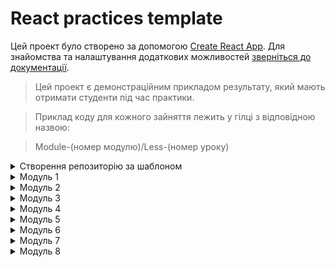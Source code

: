 # React practices template

Цей проект було створено за допомогою
[Create React App](https://github.com/facebook/create-react-app). Для знайомства
та налаштування додаткових можливостей
[зверніться до документації](https://facebook.github.io/create-react-app/docs/getting-started).

> Цей проект є демонстраційним прикладом результату, який мають отримати
> студенти під час практики.

> Приклад коду для кожного зайняття лежить у гілці з відповідною назвою:

> Module-(номер модулю)/Less-(номер уроку)

<details>
  <summary>Створення репозиторію за шаблоном</summary>

## Створення репозиторію за шаблоном

Використовуйте цей репозиторій як шаблон для створення репозиторію свого
проекту. Для цього натисніть на кнопку `«Use this template»` та оберіть опцію
`«Create a new repository»`, як показано на зображенні.

![Creating repo from a template step 1](./assets/template-step-1.png) Далі, у
Вас відкриється сторінка створення нового репозиторію. Заповніть поле імені та
переконайтесь, що репозиторій публічний, після цього натисніть кнопку
`«Create repository from template»`.

![Creating repo from a template step 2](./assets/template-step-2.png) Після
того, як репозиторій буде створено, необхідно перейти до налаштувань цього
репозиторію, а саме: `Settings` > `Actions` > `General`, як показано на
зображенні.

![Settings GitHub Actions permissions step 1](./assets/gh-actions-perm-1.png)

Скролимо сторінку до самого низу. Далі, у секції `«Workflow permissions»`
потрібно обрати опцію `«Read and write permissions»` та поставити галочку на
чекбокс. Це необхідно для автоматизації процесу деплоя проекту.

![Settings GitHub Actions permissions step 2](./assets/gh-actions-perm-2.png)
Тепер, Ви маєте власний репозиторій проекту, з такою ж самою структурою файлів
та папок, як на шаблоні. Далі, працюйте з ним, як з будь-яким особистим
репозиторієм, клонуйте його мобі на компʼютер, пишіть код, робіть коміти та
відправляйте їх на GitHub.

</details>
<details>
  <summary>Модуль 1</summary>
  
###
<details>
  <summary>Заняття 1</summary>

### Заняття 1

-   [ ] Створити шаблон проекту з
        [шаблону для ДЗ](https://github.com/goitacademy/react-homework-template#readme)
-   [ ] Налаштувати проект згідно
        [Readme](https://github.com/goitacademy/react-homework-template#readme)
-   [ ] Перевірити деплой
-   [ ] Клонувати проект на ПК
-   [ ] Створити гілку `Module-01/Less-01` для практики

---

-   [ ] Розглянути структуру проекту
-   [ ] Розглянути детально файли `index.js`, `index.css`, `App.jsx`
-   [ ] Почистити файл `App.jsx` щоб він рендерив пустий фрагмент
-   [ ] Відправити файл `users.json` студентам, щоб вони додали його собі.
    > (файл містить масив юзерів, який потрібно зарендерити)
-   [ ] Розглянути файл `users.json`, як виглядає, що містить, що маємо
        зарендерити

---

-   [ ] У файлі `App.jsx`, зробити імпорт `users` з файлу `users.json`
-   [ ] Створити компонент `UsersList.jsx`
-   [ ] Зарендерити компонент `UsersList.jsx` в компоненті `App.jsx`
-   [ ] Передати через пропси `users` з компоненту `App.jsx` </br>в компонент
        `UsersList.jsx`. (далі `компонент 1`)
-   [ ] В `компоненті 1`, отримуємо users за допомогою деструктуризації пропсів
-   [ ] В рендері `компоненту 1`, створюємо `<ul></ul>`, де запускаємо
        </br>метод `map` по масиву `users`.
-   [ ] На кожній ітерації створюємо `<li></li>`, де як текст має бути імʼя
        юреза.
-   [ ] Дивимось результат в браузері. Вікриваємо консоль та обговорюємо
        помилку.
-   [ ] Фіксимо її. Додаємо пропс `key` зі значенням `id` юзера, елементу
        `<li></li>`.
-   [ ] Дивимось результат в браузері.
-   [ ] Створюємо всередені елементу `<li></li>` теги та наповнюємо </br>їх з
        даними юзера, згідно завдання.
-   [ ] Перевіряємо результат.

---

-   [ ] Створюємо новий компонент `User.jsx` (далі `компонент 2`)
-   [ ] Забираємо розмітку, яку повертає метод `map` в `компоненті 1` та
        </br>додаємо її в рендер `компоненту 2`.
-   [ ] Імпортуємо `компонент 2` в `компонент 1`.
-   [ ] Додаємо рендер `компоненту 2` як результат виконання методу `map`.
-   [ ] Передаємо через пропси `компоненту 2` параметр `user` </br>(елемент
        ітерації методу `map`)
-   [ ] Робимо деструктуризацію `user` з пропсів та глибоку деструктуризацію
        всіх необхідних ключів.
-   [ ] Дивимось результат в браузері. Вікриваємо консоль та обговорюємо
        помилку.
-   [ ] Фіксимо її. Додаємо пропс `key` зі значенням `id` юзера, `компоненту 2`.
-   [ ] Дивимось результат в браузері.
-   [ ] Інсталюємо пакет `'prop-types'`
-   [ ] Розписуємо обʼєкт `propTypes` для `компоненту 2`
-   [ ] Розписуємо обʼєкт `propTypes` для `компоненту 1`

---

-   [ ] Виконуємо коміт та пуш в гілку `Module-01/Less-01`
-   [ ] Створюємо `Pull request` на гілку `main`. Мержимо.

---

---

</details>

<details>
  <summary>Заняття 2</summary>
  
### Заняття 2

-   [ ] Створюємо нову гілку `Module-01/Less-02`

---

-   [ ] Створюємо пустий компонент `Section.jsx`
-   [ ] Огортаємо ним компонент `UsersList.jsx` (в рендері `App.jsx`)
-   [ ] Також огортаємо ним рендер компоненту `User.jsx` (тобто елемент
        `<li></li>`)
-   [ ] В компоненті `Section.jsx` додаємо в рендер парний тег
        `<section></section>`
-   [ ] Дивимось результат в браузері.
-   [ ] Оговорюємо зі студентами, яким чином зарендерити компоненти, </br>які ми
        огорнули в `<Section>`. (пропс children)
-   [ ] Додаємо {children} в рендер між тегами `<section>`

```javascript
<section>{children}</section>
```

---

-   [ ] Переходимо в `App.jsx` та передаємо компоненту `Section` пропс
        title='Users List'
-   [ ] В компоненті `Section.jsx` додаємо в деструктуризацію пропс `title`.
-   [ ] Додаємо тег `<h2>` з текстом `title` в середину тегу
        `<section></section>`
-   [ ] Аналізуємо зі студентами ситуцію, що пропс `title` приходить не завжди.
-   [ ] Додаємо рендер за умовою, за допомогою `&&`.

---

> module.css

-   [ ] Створюємо файл `Section.module.css`
-   [ ] В цьому файлі пишемо селектор з невеликою стилізацією (на свій смак) для
        класу `.baseSection`
-   [ ] В компоненті `Section` імпортуємо стилі з `Section.module.css`
-   [ ] Додаємо клас `.baseSection` тегу `<section>`
-   [ ] Дивимось результат в браузері.
-   [ ] У файлі `Section.module.css` створюємо ще один селектор для класу
        `.superSection`
-   [ ] В цьому селекторі необхідно повторити всі стилі з попереднього
        селектору</br> та додати свої, оговорюємо це зі студентами. (`composes`)
-   [ ] Використовуємо `composes` для повторення стилів та дописуємо додатково
        якісь (на власний смак)
-   [ ] В компоненті `Section` обговорюємо зі студентами як зробити
        додавання</br> класу за умою, в залежності від пропсу `title`.

---

> styled-components

-   [ ] Інсталюємо бібліотеку `styled-components@5.3.10`
-   [ ] Створюємо файл `User.styled.js`
-   [ ] Імпортуємо в нього `styled` з бібліотеки `styled-components`
-   [ ] Інсталюємо розширення `vscode-styled-components` (для `VSCode`)
-   [ ] Cтворюємо компонент `Title` для стилізації тегу `<h2>`
-   [ ] Прописуємо елементарні стилі (за смаком)
-   [ ] Імпортуємо `Title` у компонент `User.jsx` та замінюємо ним тег `<h2>`
-   [ ] Дивимось результат в браузері.
-   [ ] Обговорюємо як додати обробку `:hover` на компонент `Title`. Додаємо.
-   [ ] У файлі `User.styled.js` cтворюємо ще один компонент `Text` для
        стилізації тегу `<p>`
-   [ ] Додаємо якусь базову стилізацію (на свій смак)
-   [ ] У компоненті `User` замінюємо тег `<p>`, в якому рендериться
        </br>інформація з `email`, на компонент `Text`.
-   [ ] У файлі `User.styled.js` cтворюємо ще один компонент `NativeText`
        </br>для стилізації тегу `<span>`
-   [ ] У компоненті `User` огортаємо значення `{emeil}` в компонент
        `NativeText`

```javascript
<Text>
    Email: <NativeText>{email}</NativeText>
</Text>
```

-   [ ] Оговорюємо як реалізувати підхід, щоб при наведенні на текст
        `Email:`</br> спрацював `hover-ефект` на компоненті `NativeText`.
-   [ ] Реалізовуємо цю логіку.

---

-   [ ] В компоненті `User` створюємо змінну `isEndedBiz`, </br>в яку заносимо
        результат перевірки - чи закінчується пропс `email` словом `biz`.
-   [ ] Обговорюємо, як в залежності від значення змінної `isEndedBiz` змінити
        колір компоненту `NativeText`
-   [ ] Передаємо компоненту `NativeText` пропс `isEndedBiz`.
-   [ ] В компоненті `NativeText` змінюємо колір тексту в залежності від пропсу
        `isEndedBiz`.

---

-   [ ] Виконуємо коміт та пуш в гілку `Module-01/Less-02`
-   [ ] Створюємо `Pull request` на гілку `main`. Мержимо.

---

</details>

</details>
<details>
  <summary>Модуль 2</summary>
  
###
<details>
  <summary>Заняття 1</summary>

### Заняття 1

-   [ ] Створюємо нову гілку `Module-02/Less-01`

---

-   [ ] Перероблюємо компонент `App` на класовий
-   [ ] Додаємо стейт з ключиком `users`, дефолтним значенням якого,</br> буде
        масив імпортований з файлу `users.json`
-   [ ] Змінюємо передачу пропсів в компонент `UsersList`, з урахуванням стейту.
-   [ ] Додаємо деструктуризацію зі стейту в метод `render`

---

-   [ ] У файлі `Users.styled.js` створюємо стилізований компонент</br>
        `StyledButton` для тегу `<button>`
-   [ ] Додаємо цей компонент в рендер компоненту `User`
-   [ ] Обговорюємо зі студентами логіку реалізації видалення юзера
-   [ ] Створюємо у компоненті `App` метод `deleteUser`
-   [ ] Параметром цей меод має приймати `userId`
-   [ ] Обговорюємо роботу з `setState` від попереднього значення
-   [ ] Викликаємо цей метод та фільтруємо `prevState.users` за умовою
        неспівпадіння по `id`

```javascript
this.setState(prev => ({
    users: prev.users.filter(({ id }) => id !== userId),
}))
```

-   [ ] Передаємо метод `deleteUser` як пропс в компонент `UserList`.
-   [ ] В компоненті `UserList` забираємо пропс `deleteUser` та</br> передаємо
        далі в компонент `User`.
-   [ ] Доповнюємо обʼєкт `propTypes`

---

-   [ ] В компоненті `User` додаємо подію `onClick` на компонент `StyledButton`
-   [ ] Обговорюємо як правильно викликати метод `deleteUser`, щоб передати йому
        `id`
-   [ ] На `onClick` додаємо анонімний кол-бек, де викликаємо </br> метод
        `deleteUser` передаючи йому `id`

```javascript
<StyledButton onClick={() => deleteUsers(id)}>
```

-   [ ] Перевіряємо результат в браузері.

---

-   [ ] У файлі `users.json` додаємо кожному обʼєкту нову властивість
        </br>`hasJob` зі значенням `false`
-   [ ] В уомпненті `User` додаємо в рендер компонент `Text`, де текстом
        </br>буде: `Has Jsob: {hasJob.toString()}`
-   [ ] Додаємо в рендер ще один компонент `StyledButton` з </br>текстом
        `Change job Status`
-   [ ] Обговорюємо реалізацію зміни статусу юзера
-   [ ] Створюємо в компоненті `App` метод `changeUserStatus`
-   [ ] Реалізовуємо логіку зміни статусу
-   [ ] Передаємо цей метод через пропси так як і метод `deleteUser`, </br>в
        компонент `UsersList` потім далі в `User`
-   [ ] По анології з `deleteUser` викликаємо метод `changeUserStatus` </br>по
        кліку на `StyledButton` та передаємо йому `id` юзера
-   [ ] Перевіряємо результат в браузері.

---

-   [ ] Виконуємо коміт та пуш в гілку `Module-02/Less-01`
-   [ ] Створюємо `Pull request` на гілку `main`. Мержимо.

---

</details>

###

<details>
  <summary>Заняття 2</summary>

### Заняття 2

-   [ ] Створюємо нову гілку `Module-02/Less-02`

---

-   [ ] Створюємо новий компонент `Button`.
-   [ ] Цей компонент має рендерити `<button>` з атрибутом `"button"` та</br>
        текстом `{text}`, який ми отримуємо з пропсів.
-   [ ] Також додаємо подію `onClick` яка має викликати метод </br>`handleClick`
        який ми отримуємо з пропсів.
-   [ ] В компоненті `App` імпортуємо компонент `Button` та додаємо в рендер.
-   [ ] Передаємо йому пропс `text` зі значенням `'Open modal'`.
-   [ ] Додаємо новий ключ `isShowForm` в стейт, з дефолтним значенням `false`.
-   [ ] Створюємо функцію `openForm` для зміни цього стейту на `true`.
-   [ ] Передаємо компоненту `Button` пропс `handleClick` </br>значенням якого
        буде ф-я `openForm`

---

-   [ ] Створюємо новий класовий компонент `Form`.
-   [ ] Цьому компоненту в рендері створюємо розмітку для форми.

```javascript
<form>
    <label>Name:
        <input type="text" name="name"/>
    </label>
    <label>Email:
        <input type="email" name="email">
    </label>
    <button>Save</button>
</form>
```

-   [ ] Додаємо компоненту `Form` стейт з ключами `name` та `email`.
-   [ ] Додаємо інпутам атрибут `value` з відповідними значеннями зі стейту.
-   [ ] Cтврюємо метод `handleChange`.
-   [ ] В параметрах цього метода робимо глибоку деструктуризацію </br>для
        значень `name` та `value`.
-   [ ] В методі виконуємо зміну стейту в залежності від значення `name`

```javascript
this.setState({ [name]: value })
```

-   [ ] Імпортуємо компонент `Form` в компонент `App`.
-   [ ] Створюємо рендер за умовою:

```javascript
{
    isShowForm ? <Form /> : <Button />
}
```

---

-   [ ] В компоненті `App` створюємо метод `addUser`, який приймає </br>параметр
        `data`. (це буде обʼєкт з ключами `name` та `email` юзера)
-   [ ] Інсталюємо пакет `nanoid`
-   [ ] В методі `addUser` створюємо обʼєкт `newUser` з такими ключами:
-   [ ] Ключ `id` значенням якого буде результат виклику `nanoid`.
-   [ ] Ключ `isHasJob` зі значенням `false`
-   [ ] Розпилюємо, за допомогою спред оператора в середину обʼєкту
        </br>`newUser` обʼєкт `data` з параметрів ф-ї.
-   [ ] Далі необхідно змінити стейт `users` додавши до нього обʼєкт нового
        юзера `newUser`.

---

-   [ ] Передаємо метод `addUser` компоненту `Form` через пропси.
-   [ ] В компоненті `Form` створюємо метод `handleSubmit`.
-   [ ] В методі реалізовуємо логіку для обробки події `submit`.
-   [ ] Забираємо необхідні значення з `event`
-   [ ] Викликаємо метод `addUser` передаючи йому розпилений стейт.
-   [ ] Повертаємо стейт до дефолтного стану.
-   [ ] Додаємо на форму подію `onSubmit` з методом `handleSubmit`

---

-   [ ] В компоненті `App` створюємо метод `closeForm`
-   [ ] Метод має змінювати стейт `isShowForm` на значення `false`.
-   [ ] Передаємо цей метод як пропс компоненту `Form`
-   [ ] Викликаємо метод `closeForm` в методі `handleSubmit` компоненту `Form`.

---

-   [ ] Інсталюємо бібліотеку `formik`
-   [ ] Створюємо компонент `FormikForm`
-   [ ] Розгортаємо пустий компонент
-   [ ] Переписуємо логіку роботи компоненту `Form` з використанням
        </br>бібліотеки `formik`
-   [ ] По завершенню порівнюємо компоненти та тестуємо в браузері.

---

-   [ ] Виконуємо коміт та пуш в гілку `Module-02/Less-02`
-   [ ] Створюємо `Pull request` на гілку `main`. Мержимо.

---

</details>
</details>
<details>
  <summary>Модуль 3</summary>
  
###
<details>
  <summary>Заняття 1</summary>

### Заняття 1

-   [ ] Створюємо нову гілку `Module-03/Less-01`

---

-   [ ] Необхідно реалізувати логіку збереження користувачів в `localStorage`
-   [ ] В компоненті `App` реалізовуємо метод `componentDidUpdate`
-   [ ] В середені методу реалізовуємо логіку:
    > Якщо додано або видалено користувача, виконуємо запис нових даних в
    > `localStorage`
-   [ ] Для цього додаємо умову:

```javascript
if (prevState.users !== this.state.users)
    localStorage.setItem(USERS_KEY, JSON.stringify(this.state.users))
```

-   [ ] Дивимось результат в браузері, виконуємо декілька дій для зміни та
        оновлюємо сторінку.

---

-   [ ] Обговорюємо зі студентами необхідну подальшу логіку.
-   [ ] Потрібно додати метод `componentDidMount`
-   [ ] В цьому методі потрібно реалізувати логіку зчитування данних з
        `localStorage`
-   [ ] Для цього необхідно спочатку забрати дані з `localStorage` та записати в
        змінну `localData`
-   [ ] Далі перевірити чи в змінній `localData` щось існує.
-   [ ] При позитивному результаті, парсимо данні та записуємо в стейт `users`
-   [ ] Дивимось результат в браузері, видаляємо всіх користувачів. та оновлюємо
        сторінку.

---

-   [ ] Обговорюємо логіку реалізації дефолтного відображення користувачів.
-   [ ] Для реаліації, необхідно розширити умову в методі `componentDidMount`,
        додавши перевірку на довжину масиву з `localStorage`

```javascript
JSON.parse(localData).length > 0
```

-   [ ] Та при негативному результаті, записуємо в стейт дані з файлу
        `users.json`
-   [ ] Також змінюємо дефолтне значення стейту `users` на `null` та додаємо
        рендер за умовою для компоненту `UsersList`

---

-   [ ] Стоврюємо компонент `Modal`
-   [ ] Створюємо файл для компонентів стилізації модального вікна.
    > Можна скинути студентам готовий файл стилізованих компонентів
    > `Modal.Styled.js`
-   [ ] Компонент `Modal` буде приймати обʼєкт `user`
-   [ ] На базі стилізованих компонентів та обʼєкту `user`, будуємо рендер

---

-   [ ] Обговорюємо логіку реалізації відкриття модального вікна
-   [ ] В компоненті `App` додаємо новий стейт `userDetails`
-   [ ] Створюємо новий метод `openDetails`, який приймає обʼєкт `user` та
        записує його в стейт `userDetails`
-   [ ] В компоненті `User` додаємо в рендер ще одну кнопку для відкриття
        детальної інформації.
-   [ ] Передаємо метод `openDetails` пропсами в компонент `User`
-   [ ] Додаємо його на клік відкриття детальної інформації.
-   [ ] В компоненті `App` додаємо рендер компоненту `Modal` за умовою
        `userDetails`
-   [ ] Тестуємо

---

-   [ ] В компоненті `App` створюємо метод `closeDetails`
-   [ ] В методі змінюємо стейт `userDetails` на дефолтний
-   [ ] Передаємо цей метод пропсами в компонент `Modal` та додаємо на подію
        `onClick` на кнопку закриття

---

-   [ ] Виконуємо коміт та пуш в гілку `Module-03/Less-01`
-   [ ] Створюємо `Pull request` на гілку `main`. Мержимо.

---

</details>
<details>
  <summary>Заняття 2</summary>

### Заняття 2

-   [ ] Створюємо нову гілку `Module-03/Less-02`

---

-   [ ] Ціль зайняття - використати запити на бекенд для отримання юзерів
-   [ ] Рекомендуємо використовувати цей
        [Api](https://dummyjson.com 'dummyjson.com')
-   [ ] Знайомимо студентів з Api. Як використовувати, які є запити, що можна
        реалізувати.

---

-   [ ] Даємо завдання релізувати функцію для отримання всіх юзерів.
-   [ ] Для цього, необхідно створити окрему папку `api` поруч з папкою
        `components`, а в ній файл `api.js`
-   [ ] В цьому файлі необхідно створити функцію `getAllUsers`
-   [ ] Функція має робити `GET` запит на бекен для отримання всіх юзерів за
        допомогою бібліотеки `axios`
    > Потрібно інсталювати бібліотеку `axios`
-   [ ] Функція має використовувати `async await`
-   [ ] Функція має повертати деструктуризований обʼєкт `data`

---

-   [ ] В компоненті `App` необхідно видалити імпорт `json файлу` та змінити
        дефолтне значення стейту `users` на `null`
-   [ ] Також необхідно прибрати використання `localStorage`
-   [ ] Далі потрібно реалізувати виклик функції `getAllUsers` в залежності від
        зміни стейту `isShowUsers`
-   [ ] Створюємо метод `handleUsers`
-   [ ] В методі реалізовуємо логіку виклику функції `getAllUsers` за допомогою
        `try catch`
-   [ ] Обговорюємо принцип роботи запиту та необхідність показувати
        користувачеві `Loading` та `Error` якщо він є.
-   [ ] Додаємо два нових стейти `isLoading` та `error`
-   [ ] Робимо деструктуризацію відповіді функції `getAllUsers` та перезаписуємо
        стейт `users`
-   [ ] Далі необхідно в методі `componentDidUpdate` додати виклик методу
        `handleUsers` за умови, що змінився стейт `isShowUsers` і він має
        значення `true`
-   [ ] Додаємо рендер за умовою для стейту `isLoading` та `error`.

---

-   [ ] Далі необхідно реалізувати логіку `Load more`
-   [ ] Для цього додаємо в рендер з `UsersList` компонент `Button`
-   [ ] Обговорюємо зі студентами, що має відбуватись по кліку та як реалізувати
        цю логіку

---

-   [ ] Додаємо новий стейт `page`
-   [ ] Cтворюємо метод `loadMore`, який збільшує стейт `page` на одиницю
-   [ ] Створюємо 2 статичні змінні `limit` та `skip` з дефолтним станом `10`
-   [ ] Розширюємо логіку функції `getUsers`, вона буде приймати 2 параметри
        `skip` `limit`, які будуть передаватись як параметри запиту
-   [ ] Розширюємо логіку функції `handleUsers`, вона буде приймати параметр
        `page`.
-   [ ] Далі необхідно створити формулу для знаходження значення `skip` для
        наступних сторінок.

```javascript
const skip = page * App.skip - App.limit
```

-   [ ] Тепер потрібно передати статичне значення `limit` та локальне значення
        `skip` у виклик функції `getAllUsers`
-   [ ] Також, необхідно переписати зміну стейту `users` враховуючі попередній
        стан та дефолтне значення `null`
-   [ ] Доповнюємо логіку методу `componentDidUpdate`. Додаємо залежність від
        стейту `page` та передаємо `page` аргументом у виклик методу
        `handleUsers`

---

-   [ ] Наступним кроком необхідно реалізувати логіку `hide users`
-   [ ] Для цього в метод `componentDidUpdate` додаємо зміну стейту до
        дефолтного, за умови що `isShowUsers` змінився і має значення `false`

```javascript
this.setState({ page: 1, users: null })
```

---

-   [ ] Виконуємо коміт та пуш в гілку `Module-03/Less-02`
-   [ ] Створюємо `Pull request` на гілку `main`. Мержимо.

---

</details>
</details>

<details>
  <summary>Модуль 4</summary>
  
###
<details>
  <summary>Заняття 1</summary>

### Заняття 1

-   [ ] Створюємо нову гілку `Module-04/Less-01`

---

-   [ ] Метою даної практи є зміна використання класових компонентів на
        функціональні з хуками.
-   [ ] Оговорюємо це зі студентами та розпочинаємо з компоненту `App`

---

-   [ ] У файлі `App.jsx` коментуємо весь класовий компонент та створюємо
        замість нього функціональний.
-   [ ] Все що було в стейті класового компоненту переписуємо з використанням
        хука `useState`
-   [ ] Замість статичних змінних створюємо глобальні
-   [ ] Переписуємо всі мметоди на функції з використанням методів з хука
        `useState` в залежності від назви стейту.
    > setUsers, setIsshowUsers, setIsLoading...
-   [ ] Переписуємо логіку методу `componentDidUpdate` на використання хука
        `useEffect`
-   [ ] Прибираємо використання `this` та `this.state` з `return`

---

-   [ ] Додаємо в `api.js` нову функцію `createUser`, для `POST` запиту на
        створення нового юзера
-   [ ] Переписуємо функцію `addUser` на опрацювання запиту `createUser`
-   [ ] Результат запиту необхідно засетити в існуючий масив юзерів

---

-   [ ] Також переписуємо компонент `FormikForm` на використання хука
        `useFormik`.
-   [ ] Змінюємо класовий компонент `Modal` на функціональний з використанням
        хуків.

---

-   [ ] Виконуємо коміт та пуш в гілку `Module-04/Less-01`
-   [ ] Створюємо `Pull request` на гілку `main`. Мержимо.

---

</details>

<details>
  <summary>Заняття 2</summary>

### Заняття 2

-   [ ] Створюємо нову гілку `Module-04/Less-02`

---

-   [ ] Додаємо в `api.js` нову функцію `searchUser`, для пошуку юзера за імʼям.
-   [ ] Функція має приймати параметр `query` який передається в запит

---

-   [ ] Створюємо новий компонент `SearchForm`
-   [ ] В компоненті має бути реалізована проста контрольована форма на хуках

---

-   [ ] В компоненті `App` створюємо нову функцію `getSearchResult`
-   [ ] Функція має приймати параметр `searchQuery` та робити запит `searchUser`
        з цим парамтером. Результат маємо сетити в стейт `users`
-   [ ] Додаємо в рендер компонент `SearchForm` та передаємо через пропси йому
        функцію `getSerachResult`
-   [ ] В компоненті `SearchForm` створюємо метод `handleSubmit` в якому
        викликаємо метод `getSerachResult` та передаємо йому стейт `searchQuery`

---

-   [ ] В методі `getSerachResult` реалізуємо логіку, якщо пошук не дав
        результатів
-   [ ] У звʼязку з незручністю реалізації повідомлень, додаємо використання
        бібліотеки `react-hot-toast`
-   [ ] Додаємо в рендер компонент `Toaster` імпортований з бібліотеки
-   [ ] Продовжуємо реалізацію логіки пошуку за допомогою методу `toast`
-   [ ] Переписуємо відображення помилок та лоадінга на використання методу
        `toast` (За бажанням)

---

-   [ ] Додаємо логіку `load more` для пошуку
-   [ ] Обговорюємо як це можна реалізувати
-   [ ] Додаємо в компонент `App` новий стейт `searchQuery`
-   [ ] Створюємо новий `useEffect`, який буде слідкувати за стейтом
        `searchQuery` та якщо він `true` то викликатиме метод `getSerachResult`
        передаючи йому стейт `searchQuery`
-   [ ] Тепер необхідно створити окремий метод `handleSearchQuery` для зміни
        стейту `searchQuery`
-   [ ] Передаємо його в компонент `SearchForm` замість пропсу `getSearchQuery`
-   [ ] Додаємо в залежність `useEffect-у` стейт `page` та передаємо його
        аргументом функції `getSearchQuery`
-   [ ] Доповнюємо функціонал методу `getSearchQuery` формулою:

```javascript
const skip = page * SKIP - LIMIT
```

-   [ ] Передаємо функції `searchUsers` додаткові аргументи `skip` та `limit` і
        змінюємо запит використовуючи ці аргументи.

---

-   [ ] Далі потрібно чистити стейт `users` та скидувати значення сторінки при
        новому пошуку.
-   [ ] Для цього додаємо нову умову в `useEffect`:

```javascript
page === 1 && setUsers(null)
```

-   [ ] Та скидуємо значення `page` на `1` у функції `handleSearchQuery`

---

-   [ ] Далі необхідно рендер за умовою для кнопки `Load more...`:

```javaScript
users.length > LIMIT
```

---

-   [ ] Виконуємо коміт та пуш в гілку `Module-04/Less-02`
-   [ ] Створюємо `Pull request` на гілку `main`. Мержимо.

---

</details>
</details>

<details>
  <summary>Модуль 5</summary>
  
###
<details>
  <summary>Заняття 1</summary>

### Заняття 1

-   [ ] Створюємо нову гілку `Module-05/Less-01`

---

-   [ ] Мета практики - додати в проект маршрутизацію
    > npm install react-router-dom

---

-   [ ] У файлі `index.js` огортаємо компонент `App` у компонент `BrowserRouter`
-   [ ] Далі необхідно створити новий компонент `App`
-   [ ] В рендері `App` створюємо перший роут за адресою `'/'`
-   [ ] Елементом даного роуту буде компонент `Layout`, який надалі необхідно
        створити
-   [ ] Компонент `Layout` має рендерити тег `header` чілдреном якого буде
        компонент `Navigate`, який надалі необхідно створити
-   [ ] Комопнент `Navigate` має рендерити наступний шаблон:

```javascript
<nav>
    <ul>
        <li>
            <StyledNavLink to="/">Home</StyledNavLink>
        </li>
        <li>
            <StyledNavLink to="/users">Users</StyledNavLink>
        </li>
    </ul>
</nav>
```

-   [ ] Компонент `StyledNavLink` це має бути стилізований компонент `NavLink` з
        бібліотеки `react-router-dom`

---

-   [ ] В компоненті `App` роут який рендерить `Layout` потрібно зробити парним
        та всередені створити ще 2 роути
-   [ ] Перший роут має бути `Індексним` та рендерити `HomePage`
-   [ ] Другий має мати адресу `'users'` та рендерити `UsersPage`

---

-   [ ] Далі необхідно створити ці компоненти - сторінки в окремій папці `pages`
-   [ ] Компоненти мають рендерити звичайні теги `h1` з назвою сторінки

---

-
-   [ ] Далі в компоненті `Layout` після тегу `header` необхідно додати тег
        `main` в якому в якості чілдрена зарендерити компонент `Outlet`

---

-   [ ] Далі на сторінку `HomePage` необхідно перенести логіку для рендеру
        компоненту `UsersList` зі старого файлу `App copy`
-   [ ] Та потрібно налаштувати запит за юзерами при монтуванні сторінки

---

-   [ ] Далі необхідно в компоненті `User` необхідно змінити логіку кнопки
        `Show Details` на компонент `Link`. Маршрут має вести на `'/users/:id'`
-   [ ] Тепер в компоненті `App` необхідно додати роут для цього маршруту.
        Елементом цього роуту має бути елемент `UserDetailsPage`

---

-   [ ] В компоненті `UserDetailsPage` необхідно реалізувати логіку запиту за
        одним юзером по `id`
-   [ ] Цей `id` необхідно отримати за допомогою хука `useParams`
-   [ ] В рендері має бути компонент `User` який потрібно налаштувати для
        можливості перевикористання

---

-   [ ] Сторінка `UsersPage` має рендерити компонент `SearchForm` та компонент
        `UsersList` з результатами пошуку
-   [ ] Логіку переносимо з компоненту `App copy`

---

-   [ ] Виконуємо коміт та пуш в гілку `Module-05/Less-01`
-   [ ] Створюємо `Pull request` на гілку `main`. Мержимо.

---

</details>
<details>
  <summary>Заняття 2</summary>

### Заняття 2

-   [ ] Створюємо нову гілку `Module-05/Less-02`

---

-   [ ] Мета практики - розширити функціонал використовуючи хуки
        `useSearchParams` `useLocation` `useNavigate`

---

-   [ ] На сторінці `UsersPage` необхідно реалізувати логіку пошуку
        використовуючи адресний рядок
-   [ ] Для цього використаємо хук `useSearchParams`
-   [ ] Метод `setSearchParams` маємо передати через пропси в компонент
        `SearchForm`
-   [ ] В методі `handleChange` компоненту `SearchForm` необхідно викликати
        метод `setSearchParams` передаючи йому такий обʼєкт `{ search: value }`

-   [ ] Далі в компоненті `UsersPage` необхідно створити змінну `searchQuery`
-   [ ] В неї ми маємо за допомогою хука `useMemo` зберегти значення з адресного
        рядку за ключем `search`

```javascript
const searchQuery = useMemo(
    () => searchParams.get('search') ?? '',
    [searchParams]
)
```

-   [ ] Далі метод `handleSearchQuery` більше не отримує ні яких параметрів, а
        функції `setSearch` маємо передати новий аргумент `searchQuery`
-   [ ] Тепер необхідно через пропси передати значення `searchQuery` компоненту
        `SearchForm` та передати його в пропс `value` тегу `input`
-   [ ] Також необхідно очистити адресний рядок коли з інпута все видалено
-   [ ] Для цього можна використати хук `useEffect` в якому передати в метод
        `setSearchParams` пустий обʼєкт коли `searchQuery` пустий

---

-   [ ] Також зі сторінки пошуку ми маємо потрапляти на сторінку детальної
        інформації
-   [ ] Щоб це працювало, необхідно в компоненті `User`, в `StyledLink`, в пропс
        `to` передати значення в залежності від `location.pathname`

---

-   [ ] Далі компоненту `User` маємо додати 2 кнопки для отримання постів та
        туду юзера
-   [ ] Кнопки мають відображатися лише коли ми на сторінці з детальною
        інформацією
-   [ ] По кліку на кнопку `Posts` або `Todos` маємо переходити на вкладений
        маршрут `users/:id/posts | users/:id/todos`
-   [ ] Для цих маршрутів в компоненті `App` потрібно створити вкладені в
        маршрут `users/:id` роути
-   [ ] Вони мають рендерети компоненти `Posts` та `Todos` які надалі необхідно
        створити

---

-   [ ] В компоненті `Posts` потрібно робити запит на отримання всіх постів
        поточного юзера
-   [ ] Для цього необхідно створити новий функцію для запиту в `api.js`
-   [ ] Далі за допомогою `useParams` забрати `id` поточного юзера та передати
        аргументом у функцію запиту
-   [ ] Запит має відбуватися при монтуванні компоненту за допомогою хука
        `useEffect`
-   [ ] Компонент має рендерити список постів

---

-   [ ] Для компоненту `Todos` логіка абсолютно ідентична

---

-   [ ] Тепер компонент `User` має рендерити батон для повернення на попередню
        сторінку
-   [ ] Це має бути саме кнопка. Логіка переходу має бути виконана за допомогою
        хука `useNavigate`
-   [ ] Для того щоб перейти на попередній маршрут маємо забрати значення ключа
        `state` з обʼєкту `location` та передати в метод `navigate`
-   [ ] Також тепер необхідно в компонент `StyledLink` передати в пропс `state`
        обʼєкт `location`

---

-   [ ] Наступне що потрібно зробити, це використати `code-splitting` за
        допомогою `lazy`
-   [ ] Також необхідно видалити всі старі компоненти та код який не
        використовується

---

-   [ ] Виконуємо коміт та пуш в гілку `Module-05/Less-02`
-   [ ] Створюємо `Pull request` на гілку `main`. Мержимо.

---

</details>
</details>

<details>
  <summary>Модуль 6</summary>
  
###
<details>
  <summary>Заняття 1</summary>

### Заняття 1

-   [ ] Створюємо нову гілку `Module-06/Less-01`

---

-   [ ] Необхідно додати використання redux бібліотеки
    > npm i redux react-redux

---

-   [ ] Для початку потрібно дадати два нові роути
-   [ ] Роут за маршрутом `/todos` має рендерити пусту сторінку `TodoPage` яку
        надалі необхідно створити
-   [ ] Роут за маршрутом `create/todos` має рендерити пусту сторінку
        `CreateTodoPage` яку надалі необхідно створити
-   [ ] Також потрібно додати лінки на ці роути в компонент `Navigation`

---

-   [ ] Тепер необхідно створити папку `store`
-   [ ] Далі потрібно створити файл `store.js` та папку `todos`з наступними
        файлами:
-   `actions.js`
-   `selectors.js`
-   `todoReducer.js`
-   `types.js`
-   `initialState.js`

---

-   [ ] У файлі `types.js` створюємо 2 змінні для типів екшенів. `CREATE_TODO`
        та `DELETE_TODO`
-   [ ] Далі необхідно у файлі `actions.js` створити екшени `createTodoAction`
        та `deleteTodoAction`

---

-   [ ] Тепер потрібно створити обʼєкт `initialState` у файлі `initialState.js`
-   [ ] У обʼєкта `initialState` має бути ключ `todo` значенням якого буде
        пустий масив

---

-   [ ] Наступним кроком буде створення редюсера.
-   [ ] У файлі `todoReducer.js` потрібно створити функцію `todoReducer`
-   [ ] Дефолтним значенням параметру `state` має бути імпортований
        `initialState`
-   [ ] Далі, за допомогою `switch`, маємо опрацювати типи екшенів
-   [ ] Типи екшинів маємо імпортувати з файлу `types.js`

---

-   [ ] Переходимо у файл `store.js` та створюємо змінну `store`, значенням якої
        буде результат функції `createStore`, в яку аргументами маємо передати
        `todoReducer`
-   [ ] Далі потрібно у файлі `index.js` огорнути компонент `App` у компонент
        `Provider` з бібліотеки `react-redux`
-   [ ] Компоненту `Provider` маємо передати пропс `store` значенням має бути
        `store` імпортований з файлу `store.js`

---

-   [ ] Сторінка `CreateTodoPage` має редерити контрольовану форму з одним
        інпутом для введення назви туду та кнопкою `Create`
-   [ ] При події `submit` маємо "діспатчити" новий обʼєкт тудушки викликаючи
        екшн `createTodoAction`:

```javascript
{
  id: nanoid(),
  todoName,
  completed: false,
}
```

---

-   [ ] На сторінці `TodoPage` маємо рендерити список туду зі стору
-   [ ] Для цього необхідно створити селектор у файлі `selectors.js`, який буде
        повертати масив туду
-   [ ] На сторінці викликаємо хук `useSelector` якому як аргумент передаємо
        функцію-селектор щойно створену.
-   [ ] Результатом хука `useSelector` буде масив туду який необхідно
        зарендерити
-   [ ] Також має бути кнопка у кожної туду для її видалення
-   [ ] По кліку на цю кнопку маємо "діспатчити" `id` туду на яку клікаємо
-   [ ] В `dispatch` як аргумент передаємо виклик екшену `deleteTodo` передаючи
        йому `id`

---

-   [ ] Виконуємо коміт та пуш в гілку `Module-06/Less-01`
-   [ ] Створюємо `Pull request` на гілку `main`. Мержимо.

---

</details>
<details>
  <summary>Заняття 2</summary>

### Заняття 2

-   [ ] Створюємо нову гілку `Module-06/Less-02`

---

-   [ ] Необхідно додати використання `redux-toolkit`
    > npm i @reduxjs/toolkit

---

-   [ ] В папці `store` створюємо файл `todoSlice.js`
-   [ ] У файлі створюємо змінну `todoSlice` яка буде результатом виклику
        функції `createSlice`
-   [ ] Як аргумент, ця функція має приймати обʼєкт
-   [ ] В обʼєкті прописуємо властивості:
-   `name` > значення `todo`
-   `initialState` > одноіменна властивість з імпортованим `initialState`
-   `reducers` > має бути обʼєктом з методами
-   [ ] Створюємо методи для додавання та видалення туду
-   [ ] В середені методів користуємось привілегіями бібліотеки `immer`
-   [ ] Метод для створення туду має бути реалізований за допомогою `prepare`
-   [ ] В `prepare` маємо перенести логіку створення обʼєкта туду

---

-   [ ] Експортуємо з файлу редюсер `todoReducer` та екшени `createTodo` та
        `deleteTodo`
-   [ ] Змінюємо імпорт у файлі `store` змінюємо файл на використання
        `configureStore`
-   [ ] Тепер змінюємо імпорти у файлах `TodoPage.jsx` та `CreateTodoPage.jsx`
-   [ ] На сторінці `CreateTdooPage` тепер маємо "діспатчити" не новий обʼєкт а
        тільки `todoName`

---

-   [ ] Далі необхідно реалізувати логіку зміни статусу тудушки
-   [ ] Додаємо нову кнопку на сторінку `TodoPage`
-   [ ] Створюємо новий метод в `todoSlice`
-   [ ] "Діспатчимо" `id` по кліку на кнопку зміни статусу

---

-   [ ] Далі необхідно додати використання `redux-persist`
    > npm i redux-persist
-   [ ] Для цього у файлі `store.js` потрібно додати налаштування персісту
        згідно документації
-   [ ] Також потрібно додати в файл `index.js`, компонент `PersistGate` як
        обгортку `App`

---

-   [ ] Виконуємо коміт та пуш в гілку `Module-06/Less-02`
-   [ ] Створюємо `Pull request` на гілку `main`. Мержимо.

---

</details>
</details>

<details>
  <summary>Модуль 7</summary>
  
###
<details>
  <summary>Заняття 1</summary>

### Заняття 1

-   [ ] Створюємо нову гілку `Module-07/Less-01`

---

-   [ ] Необхідно додати використання `createAsyncThunk`
    > Для практики можна використовувати будь-який фейковий API або
    > https://practices-api.vercel.app (swagger: '/api-doc')

---

-   [ ] В папці `store` створюємо нову папку `users`
-   [ ] В цій папці потрібно створити наступні файли: `slice.js` `thunks.js`
        `selectors.js`

---

-   [ ] У файлі `thunks.js` необхідно створити функцію `getAllUsersThunk` за
        допомогою `createAsyncThunk`, яка буде викликати метод з `api.js`
        `getUsers`
-   [ ] Далі у файлі `slice.js` потрібно реалізувати функцію `usersSlice` за
        допомогою методу `createSlice`
-   [ ] Функція має використовувати `extraReducers` та `builder` для опрацювання
        санку
-   [ ] Також потрібно використати підхід з `addMatcher`
-   [ ] З цієї функції необхідно експортувати редюсер та додати його у файл
        `reducer.js`

```javascript
export const usersReducer = usersSlice.reducer
```

-   [ ] Після цього потрібно написати функцію - селектор, для отримання юзерів,
        у файлі `selectors.js`

---

-   [ ] Далі необхідно оновити компонент `HomePage` з використанням
        `useDispatch` та `useSelector`
-   [ ] Для цього необхідно замінити використання `useState` на отримання данних
        зі стору за домогою `useSelector`
-   [ ] Далі, замість виклику `getUsers` маємо викликати `getAllUsersThunk` за
        допомогою `dispatch`
-   [ ] Також необхідно змінити опрацювання помилки та loading.

---

-   [ ] Якщо Ви використовували `https://practices-api.vercel.app` необхідно
        усюди, де використовується `id` юзера змінити це поле на `_id`
-   [ ] А також змінити отримання пагінації. Замість значення `skip` маєте
        відправляти `page` з номером сторінку, яку бажаєте отримати

---

-   [ ] Також сторінки `TodoPage` та `CreateTodoPage` більше нам не
        знадобляться, тому можна видалити їх та все що з ними повʼязано.

---

-   [ ] Виконуємо коміт та пуш в гілку `Module-07/Less-01`
-   [ ] Створюємо `Pull request` на гілку `main`. Мержимо.

---

</details>

###

<details>
  <summary>Заняття 2</summary>

### Заняття 2

-   [ ] Створюємо нову гілку `Module-07/Less-02`

---

-   [ ] Необхідно додати форму для фільтрації юзерів за імʼям або номером.
-   [ ] Фільтрація має працювати через `redux` та з використанням хука
        `useSearchParams`

---

-   [ ] Для цього потрібно створити новий компонент `FormFilter` у папці `Form`
-   [ ] Цей компонент має отримувати з пропсів метод `setFilterParams` та
        параметр `filterQuery`
-   [ ] На інпут необхідно повісити слухач `onChange` який має викликати функцію
        `handleChange`
-   [ ] Функція `handleChange` має викликати метод `setFilterParams` і
        передавати в нього обʼєкт зі значенням інпуту.

```javascript
setFilterParams({ filter: value })
```

---

-   [ ] Далі в папці `store/users`, у файлі `selectors.js` необхідно змінити
        функцію-селектор.
-   [ ] Ця функція, використовуючи метод `createSelector`, має фільтрувати
        юзерів в залежності від значення `filter` зі стейту. Та має повертати
        обʼект з полями `isLoading,users,error..etc`

---

-   [ ] Далі в компоненті `HomePage` за допомогою хука `useSelector` необхідно
        забрати `filter` та нові дані обʼєкту юзер
-   [ ] Після цього маємо забрати значення та функцію з хука `useSearchParams`

```javascript
const [query, setFilterParams] = useSearchParams()
```

---

-   [ ] Далі потрібно створити змінну `filterQuery`, значенням якої буде
        мемоізоване значення:

```javascript
const filterQuery = useMemo(() => query.get('filter'), [query])
```

---

-   [ ] Після цього маємо записати значення фільтру в стор
-   [ ] Це виконуємо за допомогою хуків `useEffect` та `useDispatch`
-   [ ] А також необхідно зарендерити компонент `FormFilter` та передати йому
        необхідні пропси

---

-   [ ] Виконуємо коміт та пуш в гілку `Module-07/Less-02`
-   [ ] Створюємо `Pull request` на гілку `main`. Мержимо.

---

</details>
</details>

<details>
  <summary>Модуль 8</summary>
  
###
<details>
  <summary>Заняття 1</summary>

### Заняття 1

-   [ ] Створюємо нову гілку `Module-08/Less-01`

---

-   [ ] Необхідно релізувати реєстрацію та авторизацію користувача

    > Для практики можна використовувати будь-який фейковий API або
    > https://practices-api.vercel.app (swagger: '/api-doc')

---

-   [ ] Для цього необхідно створити 2 нові сторінки `SignInPage` та
        `SignUpPage`
-   [ ] Ці сторінки будуть рендерити форми для авторизації та реєстрації.

---

-   [ ] Тепер необхідно створити 2 компоненти `FormLogin` та `FormRegistration`
-   [ ] Ці компоненти мають рендерити форми для авторизації та реєстрації.
-   [ ] Форми мають бути реалізовані за допомогою бібліотеки `formik`
-   [ ] Та має бути реалізована валідація цих форм за допомогою бібліотеки `Yup`
-   [ ] Компоненти `FormLogin` та `FormRegistration` мають бути `stateless`
        компонентами
-   [ ] По можливості (в залежності від групи та часу), має бути реалізована
        стилізація цих компонентів
    > Сторінка авторизації повинна мати посилання для переходу на сторінку
    > реєстрації і навпаки. Також має бути посилання на домашню сторінку

---

-   [ ] Далі необхідно створити функції-запити для авторизації та реєстрації
-   [ ] Має бути реалізована логіка додавання та видалення токену з `axios`

---

-   [ ] Далі необхідно реалізувати стор
-   [ ] Для цього, в папці `store` створюємо папку `auth`, в якій створюємо
        файли `slice.js`, `thunks.js`, selectors.js`
-   [ ] Далі реалізовуємо функції `loginThunk` та `signupThunk` за допомогою
        методу `createAsyncThunk`

---

-   [ ] Наступним кроком буде реалізація слайсу
-   [ ] `authSlice` має бути реалізований з використанням `addMatcher`
-   [ ] Також необхідно беде реалізувати синхронний екшн `logOut`, який має
        чистити стейт
-   [ ] Після цього потрібно у файлі `selectors.js` реалізувати функцію-селектор
        для отримання обʼєкту `auth`

---

-   [ ] Далі в компонентах `SignInPage` необхідно реалізувати метод
        `handleSubmit`, який має приймати параметр з даними форми та діспатчити
        їх
-   [ ] Також потрібно додати `useEffect` для навігації на `HomePage` якщо є
        токен (тобто, при успішній авторизації)
-   [ ] Ще потрібно реалізувати відображення помилки при невдалій авторизації
        (Стиль відображення на власний розсуд)
-   [ ] Після цього необхідно пропсами передати метод `handleSubmit` компоненту
        `FormLogin`, в якому викликати цей метод при події `onSubmit` на
        компоненті `Formik`

---

-   [ ] По аналогії з `SignInPage` маємо виконати ті самі дії для компоненту
        `SignUpPage`

---

-   [ ] Далі в компоненті `Navigation` потрібно додати нове посилання на
        сторінку авторизації
-   [ ] Це має бути динамічне посилання, яке буде змінюватись з `Log In` на
        `Log Out` в залежності від значення `token`
    > Рендер за умовою
-   [ ] При кліку на `Log Out` маємо діспатчити синхронний екшн `logOut`,
        реалізований раніше в слайсі. А також видаляти токен з `axios`

---

-   [ ] Наступний крок реалізація компоненту `Profile`
    > Може бути реалізована на власний розсуд
-   [ ] Необхідно створити компонент `Profile`, який пропсами буде приймати
        обʼєкт `profile`
-   [ ] Цей компонент буде рендеритися в компоненті `HomePage` в залежності від
        обʼєкту `profile`, який ми отримаємо зі стору за допомогою хука
        `useSelector`
-   [ ] При рендері компоненту `Profile` необхідно пропсами передати йому обʼєкт
        `profile`
-   [ ] Компонент `Profile` має рендерити всю детальну інформацію про
        користувача

---

-   [ ] Виконуємо коміт та пуш в гілку `Module-08/Less-01`
-   [ ] Створюємо `Pull request` на гілку `main`. Мержимо.

---

</details>

###

<details>
  <summary>Заняття 2</summary>

### Заняття 2

-   [ ] Створюємо нову гілку `Module-08/Less-02`

---

-   [ ] Необхідно релізувати використання `refresh` зі збереженням авторизації
-   [ ] Реалізувати логіку приватних та публічних роутів
-   [ ] Додати сторінку профайлу з можливістю редагування даних авторизованого
        користувача

    > Для практики можна використовувати будь-який фейковий API або
    > https://practices-api.vercel.app (swagger: '/api-doc')

---

-   [ ] Для реалізації `refresh` необхідно спочатку реалізувати збереження
        токену в `localStorage`
-   [ ] Це потрібно зробити у файлі `auth.js` після отримання токену у функціях
        `signup` та `login`
-   [ ] Далі потрібно створити новий post-запит на валідацію токена та отримання
        профайлу.
-   [ ] Функція має отримувати токен, далі додавати його до хедеру запиту та
        після отримання нового токену сетити його в хедери.

---

-   [ ] Викликати та обробляти цю функцію маємо через `redux`
-   [ ] Тому маємо створити новий санк та обробити його в `authSlice`

---

-   [ ] Викликати новий санк будемо в компоненті `Layout` за допомогою
        `useEffect` та передаватимемо в нього токен отриманий з `localStorage`

```javascript
!token && localToken && dispatch(refreshThunk(localToken))
```

-   [ ] Наступним кроком буде реалізація приватних та публічних роутів.
-   [ ] Для цього необхідно створити папку `guards` та в ній створити 2
        компоненти `AuthGuard` та `GuestGuard`
    > Або PrivateRoute та PublicRoute
-   [ ] В компонентах реалізовуємо логіку в залежності від токену зі стору.
-   [ ] Далі переходимо в компонент `App` та робимо приватним компонент
        `UserDetailsPage`
-   [ ] А компоненти `SignInPage` та `SignUpPage` публічними

---

-   [ ] Далі потрібно створити окрему сторінку `ProfilePage` та компонент
        `Profile`
-   [ ] Компонент `Profile` реалізовуємо за власним бажанням
-   [ ] Це має бути компонент з детальною інформацією про авторизованого
        користувача
-   [ ] Сторінка `ProfilePage` має рендерити форму реалізовану через `formik`
        для оновлення детальної інформації про авторизованого користувача
-   [ ] Також сторінку `ProfilePage` необхідно огорнути в приватний роут

---

-   [ ] Якщо Ви використовували в слайсах такий підхід:

```javascript
.addMatcher(
                action => action.type.endsWith('/pending'),
                handlePending
           )
```

-   [ ] Необхідно показати та використати логіку окремого слайсу для помилок та
        лоадінга.
-   [ ] В результаті використання окремого стору створити окремі копненти
        `Loader` та `Error`
-   [ ] Їх необхідно зарендерити в компоненті `App` (рендер за умовою)
-   [ ] Таким чином можна видалити використання `error` та `isLoading` з усіх
        останніх файлів

### Наступна логіка виконується в залежності від часу та побажань студентів

-   [ ] Необхідно реалізувати додавання коментарів до постів.
-   [ ] Це може виконати тільки авторизований користувач
-   [ ] Коли ми показуємо всі пости якогось юзера, під кожним постом має бути
        кнопка яка покаже всі коментарі до саме цього поста.
-   [ ] Для цього необхідно створити окремий запит на отримання коментарів по
        `id` посту
-   [ ] Опрацювати цей запит через санк.
-   [ ] Створити окремий компонент для `PostDetails` в якому виконати рендер за
        умовою для коментарів саме цього поста.
-   [ ] Також в компоненті `PostDetails` необхідно додати форму для додавання
        нового коментаря
-   [ ] Для цього також потрібен новий запит та санк.
-   [ ] Також при успішному додаванні коментаря необхідно зробити повторний
        запит на отримання всіх коментарів.
    > Можна використати підхід unwrap()

---

### Наступна логіка виконується в залежності від часу та побажань студентів

-   [ ] Можна показати студентам використання бібліотеки `mui`
-   [ ] можна переписати декілька компонентів або ж якщо є можливість виділити
        час та переписати весь проект на `mui` показуючи всі можливості
        бібліотеки.
-   [ ] В гілці `main` остання версія проекту реалізована на `mui`.
-   [ ] Можна її використовувати як приклад, показати код та реалізацію
        компонентів.

---

-   [ ] Бажано почистити всі файли від коментарів та видалити все що не
        використовується

---

-   [ ] Виконуємо коміт та пуш в гілку `Module-08/Less-02`
-   [ ] Створюємо `Pull request` на гілку `main`. Мержимо.

---

</details>
</details>
